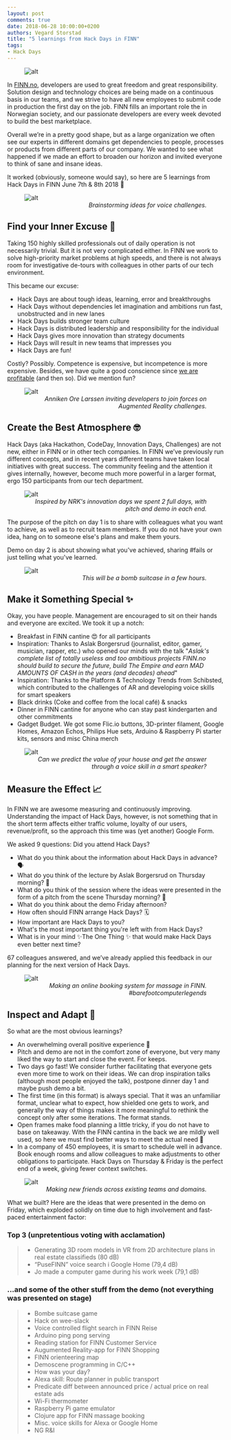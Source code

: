 ```yaml
---
layout: post
comments: true
date: 2018-06-28 10:00:00+0200
authors: Vegard Storstad
title: "5 learnings from Hack Days in FINN"
tags:
- Hack Days
---
```


<figure>
    <img class="center-block" src="/images/2018-06-28-Hack-Days-in-FINN/FINN-hack-days.jpg" alt="alt" title="" />
</figure>

In [FINN.no](https://www.finn.no), developers are used to great freedom and great responsibility. Solution design and technology choices are being made on a continuous basis in our teams, and we strive to have all new employees to submit code in production the first day on the job. FINN fills an important role the in Norwegian society, and our passionate developers are every week devoted to build the best marketplace.

Overall we’re in a pretty good shape, but as a large organization we often see our experts in different domains get dependencies to people, processes or products from different parts of our company. We wanted to see what happened if we made an effort to broaden our horizon and invited everyone to think of sane and insane ideas.

It worked (obviously, someone would say), so here are 5 learnings from Hack Days in FINN June 7th & 8th 2018 👾

<figure>
    <img class="center-block" src="/images/2018-06-28-Hack-Days-in-FINN/brainstorming-voice.jpg" alt="alt" title="" />
    <figcaption style="text-align:right; font-style:italic;">Brainstorming ideas for voice challenges.</figcaption>
</figure>

## Find your Inner Excuse 🧠
Taking 150 highly skilled professionals out of daily operation is not necessarily trivial. But it is not very complicated either. In FINN we work to solve high-priority market problems at high speeds, and there is not always room for investigative de-tours with colleagues in other parts of our tech environment.

This became our excuse:
- Hack Days are about tough ideas, learning, error and breakthroughs
- Hack Days without dependencies let imagination and ambitions run fast, unobstructed and in new lanes
- Hack Days builds stronger team culture
- Hack Days is distributed leadership and responsibility for the individual
- Hack Days gives more innovation than strategy documents
- Hack Days will result in new teams that impresses you
- Hack Days are fun!

Costly? Possibly. Competence is expensive, but incompetence is more expensive. Besides, we have quite a good conscience since [we are profitable](https://www.digi.no/artikler/dette-er-norges-mest-lonnsomme-it-ansatte/431208) (and then so). Did we mention fun?

<figure>
    <img class="center-block" src="/images/2018-06-28-Hack-Days-in-FINN/augumented-reality-anniken-ore-larssen.jpg" alt="alt" title="" />
    <figcaption style="text-align:right; font-style:italic;">Anniken Ore Larssen inviting developers to join forces on Augmented Reality challenges.</figcaption>
</figure>

## Create the Best Atmosphere 🤓
Hack Days (aka Hackathon, CodeDay, Innovation Days, Challenges) are not new, either in FINN or in other tech companies. In FINN we’ve previously run different concepts, and in recent years different teams have taken local initiatives with great success. The community feeling and the attention it gives internally, however, become much more powerful in a larger format, ergo 150 participants from our tech department.

<figure>
    <img class="center-block" src="/images/2018-06-28-Hack-Days-in-FINN/hack-days-calendar.png" alt="alt" title="" />
    <figcaption style="text-align:right; font-style:italic;">Inspired by NRK's ​​innovation days we spent 2 full days, with pitch and demo in each end.</figcaption>
</figure>

The purpose of the pitch on day 1 is to share with colleagues what you want to achieve, as well as to recruit team members. If you do not have your own idea, hang on to someone else's plans and make them yours.

Demo on day 2 is about showing what you've achieved, sharing #fails or just telling what you've learned.

<figure>
    <img class="center-block" src="/images/2018-06-28-Hack-Days-in-FINN/bomb.jpg" alt="alt" title="" />
    <figcaption style="text-align:right; font-style:italic;">This will be a bomb suitcase in a few hours.</figcaption>
</figure>

## Make it Something Special ✨

Okay, you have people. Management are encouraged to sit on their hands and everyone are excited. We took it up a notch:
- Breakfast in FINN cantine 😍 for all participants
- Inspiration: Thanks to Aslak Borgersrud (journalist, editor, gamer, musician, rapper, etc.) who opened our minds with the talk "_Aslak's complete list of totally useless and too ambitious projects FINN.no should build to secure the future, build The Empire and earn MAD AMOUNTS OF CASH in the years (and decades) ahead_"
- Inspiration: Thanks to the Platform & Technology Trends from Schibsted, which contributed to the challenges of AR and developing voice skills for smart speakers
- Black drinks (Coke and coffee from the local café) & snacks
- Dinner in FINN cantine for anyone who can stay past kindergarten and other commitments
- Gadget Budget. We got some Flic.io buttons, 3D-printer filament, Google Homes, Amazon Echos, Philips Hue sets, Arduino & Raspberry Pi starter kits, sensors and misc China merch

<figure>
    <img class="center-block" src="/images/2018-06-28-Hack-Days-in-FINN/what-is-my-house-worth.jpg" alt="alt" title="" />
    <figcaption style="text-align:right; font-style:italic;">Can we predict the value of your house and get the answer through a voice skill in a smart speaker?</figcaption>
</figure>


## Measure the Effect 📈
In FINN we are awesome measuring and continuously improving. Understanding the impact of Hack Days, however, is not something that in the short term affects either traffic volume, loyalty of our users, revenue/profit, so the approach this time was (yet another) Google Form.

We asked 9 questions:
Did you attend Hack Days?
- What do you think about the information about Hack Days in advance? 🗣
- What do you think of the lecture by Aslak Borgersrud on Thursday morning? 🎤
- What do you think of the session where the ideas were presented in the form of a pitch from the scene Thursday morning? 📣
- What do you think about the demo Friday afternoon?
- How often should FINN arrange Hack Days? 🗓
- How important are Hack Days to you?
- What's the most important thing you're left with from Hack Days?
- What is in your mind ✨The One Thing ✨ that would make Hack Days even better next time?

67 colleagues answered, and we’ve already applied this feedback in our planning for the next version of Hack Days.

<figure>
    <img class="center-block" src="/images/2018-06-28-Hack-Days-in-FINN/barefoot-programming.jpg" alt="alt" title="" />
    <figcaption style="text-align:right; font-style:italic;">Making an online booking system for massage in FINN. #barefootcomputerlegends</figcaption>
</figure>

## Inspect and Adapt 👟
So what are the most obvious learnings?
- An overwhelming overall positive experience 🎉
- Pitch and demo are not in the comfort zone of everyone, but very many liked the way to start and close the event. For keeps.
- Two days go fast! We consider further facilitating that everyone gets even more time to work on their ideas. We can drop inspiration talks (although most people enjoyed the talk), postpone dinner day 1 and maybe push demo a bit.
- The first time (in this format) is always special. That it was an unfamiliar format, unclear what to expect, how shielded one gets to work, and generally the way of things makes it more meaningful to rethink the concept only after some iterations. The format stands.
- Open frames make food planning a little tricky, if you do not have to base on takeaway. With the FINN cantina in the back we are mildly well used, so here we must find better ways to meet the actual need 🌮
- In a company of 450 employees, it is smart to schedule well in advance. Book enough rooms and allow colleagues to make adjustments to other obligations to participate. Hack Days on Thursday & Friday is the perfect end of a week, giving fewer context switches.

<figure>
    <img class="center-block" src="/images/2018-06-28-Hack-Days-in-FINN/planning.jpg" alt="alt" title="" />
    <figcaption style="text-align:right; font-style:italic;">Making new friends across existing teams and domains.</figcaption>
</figure>

What we built? Here are the ideas that were presented in the demo on Friday, which exploded solidly on time due to high involvement and fast-paced entertainment factor:

### Top 3 (unpretentious voting with acclamation)
> - Generating 3D room models in VR from 2D architecture plans in real estate classifieds (80 dB)
> - “PuseFINN” voice search i Google Home (79,4 dB)
> - Jo made a computer game during his work week (79,1 dB)
### ...and some of the other stuff from the demo (not everything was presented on stage)
> - Bombe suitcase game
> - Hack on wee-slack
> - Voice controlled flight search in FINN Reise
> - Arduino ping pong serving
> - Reading station for FINN Customer Service 
> - Augumented Reality-app for FINN Shopping
> - FINN orienteering map
> - Demoscene programming in C/C++
> - How was your day?
> - Alexa skill: Route planner in public transport
> - Predicate diff between announced price / actual price on real estate ads
> - Wi-Fi thermometer
> - Raspberry Pi game emulator
> - Clojure app for FINN massage booking
> - Misc. voice skills for Alexa or Google Home
> - NG R&I